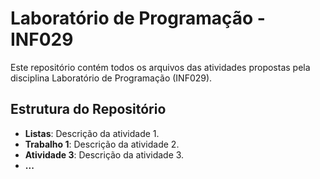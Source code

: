 # Laboratório de Programação - INF029

Este repositório contém todos os arquivos das atividades propostas pela disciplina Laboratório de Programação (INF029).

## Estrutura do Repositório

- **Listas**: Descrição da atividade 1.
- **Trabalho 1**: Descrição da atividade 2.
- **Atividade 3**: Descrição da atividade 3.
- **...**

